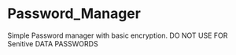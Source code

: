 # Password_Manager
Simple Password manager with basic encryption.
DO NOT USE FOR Senitive DATA PASSWORDS
